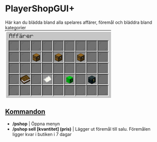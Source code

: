 # PlayerShopGUI+

Här kan du blädda bland alla spelares affärer, föremål och bläddra bland kategorier  
![affär](../bilder/pshop.png)

## <ins>Kommandon</ins>
- **/pshop** | Öppna menyn  
- **/pshop sell [kvantitet] (pris)** | Lägger ut föremål till salu. Föremålen ligger kvar i butiken i 7 dagar